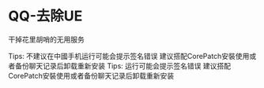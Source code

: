 # QQ-去除UE 
干掉花里胡哨的无用服务

Tips: 不建议在中國手机运行可能会提示签名错误 建议搭配CorePatch安裝使用或者备份聊天记录后卸载重新安装
Tips: 运行可能会提示签名错误 建议搭配CorePatch安裝使用或者备份聊天记录后卸载重新安装
